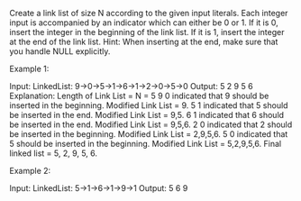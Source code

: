 Create a link list of size N according to the given input literals. Each integer input is accompanied by an indicator which can either be 0 or 1. If it is 0, insert the integer in the beginning of the link list. If it is 1, insert the integer at the end of the link list. 
Hint: When inserting at the end, make sure that you handle NULL explicitly.

Example 1:

Input:
LinkedList: 9->0->5->1->6->1->2->0->5->0
Output: 5 2 9 5 6
Explanation:
Length of Link List = N = 5
9 0 indicated that 9 should be
inserted in the beginning. Modified
Link List = 9.
5 1 indicated that 5 should be
inserted in the end. Modified Link
List = 9,5.
6 1 indicated that 6 should be
inserted in the end. Modified Link
List = 9,5,6.
2 0 indicated that 2 should be
inserted in the beginning. Modified
Link List = 2,9,5,6.
5 0 indicated that 5 should be
inserted in the beginning. Modified
Link List = 5,2,9,5,6. 
Final linked list = 5, 2, 9, 5, 6.

Example 2:

Input:
LinkedList: 5->1->6->1->9->1
Output: 5 6 9
